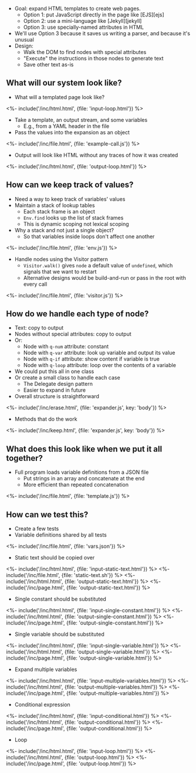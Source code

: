 ---
---

-   Goal: expand HTML templates to create web pages.
    -   Option 1: put JavaScript directly in the page like [EJS][ejs]
    -   Option 2: use a mini-language like [Jekyll][jekyll]
    -   Option 3: use specially-named attributes in HTML
-   We'll use Option 3 because it saves us writing a parser, and because it's unusual
-   Design:
    -   Walk the <g key="dom">DOM</g> to find nodes with special attributes
    -   "Execute" the instructions in those nodes to generate text
    -   Save other text as-is

## What will our system look like?

-   What will a templated page look like?

<%- include('/inc/html.html', {file: 'input-loop.html'}) %>

-   Take a template, an output stream, and some variables
    -   E.g., from a <g key="yaml">YAML</g> header in the file
-   Pass the values into the expansion as an object

<%- include('/inc/file.html', {file: 'example-call.js'}) %>

-   Output will look like HTML without any traces of how it was created

<%- include('/inc/html.html', {file: 'output-loop.html'}) %>

## How can we keep track of values?

-   Need a way to keep track of variables' values
-   Maintain a stack of lookup tables
    -   Each <g key="stack_frame">stack frame</g> is an object
    -   `Env.find` looks up the list of stack frames
    -   This is <g key="dynamic_scoping">dynamic scoping</g> not <g key="lexical_scoping">lexical scoping</g>
-   Why a stack and not just a single object?
    -   So that variables inside loops don't affect one another

<%- include('/inc/file.html', {file: 'env.js'}) %>

-   Handle nodes using the <g key="visitor_pattern">Visitor pattern</g>
    -   `Visitor.walk()` gives `node` a default value of `undefined`, which signals that we want to restart
    -   Alternative designs would be build-and-run or pass in the root with every call

<%- include('/inc/file.html', {file: 'visitor.js'}) %>

## How do we handle each type of node?

-   Text: copy to output
-   Nodes without special attributes: copy to output
-   Or:
    -   Node with `q-num` attribute: constant
    -   Node with `q-var` attribute: look up variable and output its value
    -   Node with `q-if` attribute: show content if variable is true
    -   Node with `q-loop` attribute: loop over the contents of a variable
-   We could put this all in one class
-   Or create a small class to handle each case
    -   The <g key="delegate_pattern">Delegate</g> design pattern
    -   Easier to expand in future
-   Overall structure is straightforward

<%- include('/inc/erase.html', {file: 'expander.js', key: 'body'}) %>

-   Methods that do the work

<%- include('/inc/keep.html', {file: 'expander.js', key: 'body'}) %>

## What does this look like when we put it all together?

-   Full program loads variable definitions from a JSON file
    -   Put strings in an array and concatenate at the end
    -   More efficient than repeated concatenation

<%- include('/inc/file.html', {file: 'template.js'}) %>

## How can we test this?

-   Create a few tests
-   Variable definitions shared by all tests

<%- include('/inc/file.html', {file: 'vars.json'}) %>

-   Static text should be copied over

<%- include('/inc/html.html', {file: 'input-static-text.html'}) %>
<%- include('/inc/file.html', {file: 'static-text.sh'}) %>
<%- include('/inc/html.html', {file: 'output-static-text.html'}) %>
<%- include('/inc/page.html', {file: 'output-static-text.html'}) %>

-   Single constant should be substituted

<%- include('/inc/html.html', {file: 'input-single-constant.html'}) %>
<%- include('/inc/html.html', {file: 'output-single-constant.html'}) %>
<%- include('/inc/page.html', {file: 'output-single-constant.html'}) %>

-   Single variable should be substituted

<%- include('/inc/html.html', {file: 'input-single-variable.html'}) %>
<%- include('/inc/html.html', {file: 'output-single-variable.html'}) %>
<%- include('/inc/page.html', {file: 'output-single-variable.html'}) %>

-   Expand multiple variables

<%- include('/inc/html.html', {file: 'input-multiple-variables.html'}) %>
<%- include('/inc/html.html', {file: 'output-multiple-variables.html'}) %>
<%- include('/inc/page.html', {file: 'output-multiple-variables.html'}) %>

-   Conditional expression

<%- include('/inc/html.html', {file: 'input-conditional.html'}) %>
<%- include('/inc/html.html', {file: 'output-conditional.html'}) %>
<%- include('/inc/page.html', {file: 'output-conditional.html'}) %>

-   Loop

<%- include('/inc/html.html', {file: 'input-loop.html'}) %>
<%- include('/inc/html.html', {file: 'output-loop.html'}) %>
<%- include('/inc/page.html', {file: 'output-loop.html'}) %>
